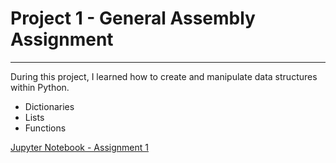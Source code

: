 # Project 1 - General Assembly Assignment

- - - - 

During this project, I learned how to create and manipulate data structures within Python.

* Dictionaries
* Lists
* Functions

[Jupyter Notebook - Assignment 1](Project_1_General_Assembly.ipynb)

